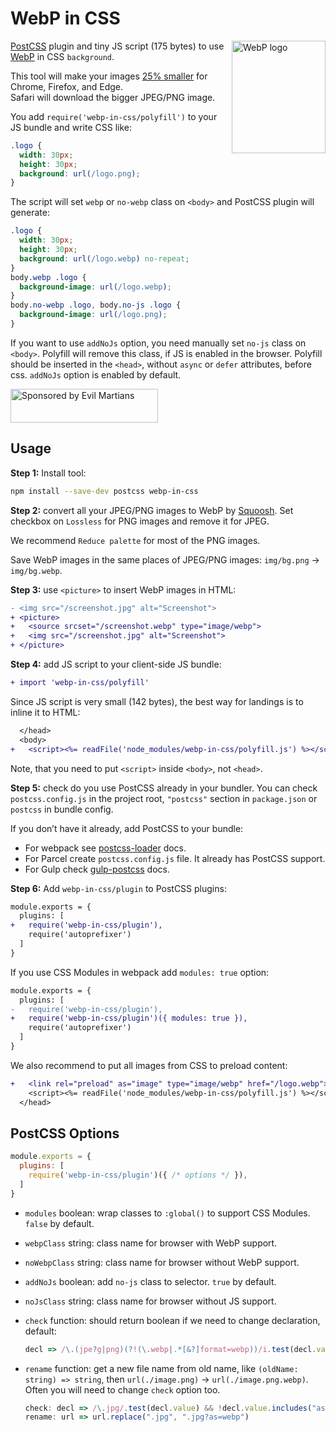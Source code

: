 # WebP in CSS

<img src="https://ai.github.io/webp-in-css/webp-logo.svg" align="right"
     alt="WebP logo" width="150" height="180">

[PostCSS] plugin and tiny JS script (175 bytes) to use [WebP] in CSS `background`.

This tool will make your images [25% smaller] for Chrome, Firefox, and Edge.
Safari will download the bigger JPEG/PNG image.

You add `require('webp-in-css/polyfill')` to your JS bundle and write CSS like:

```css
.logo {
  width: 30px;
  height: 30px;
  background: url(/logo.png);
}
```

The script will set `webp` or `no-webp` class on `<body>`
and PostCSS plugin will generate:

```css
.logo {
  width: 30px;
  height: 30px;
  background: url(/logo.webp) no-repeat;
}
body.webp .logo {
  background-image: url(/logo.webp);
}
body.no-webp .logo, body.no-js .logo {
  background-image: url(/logo.png);
}
```

If you want to use `addNoJs` option, you need manually set `no-js` class on `<body>`.
Polyfill will remove this class, if JS is enabled in the browser. Polyfill should
be inserted in the `<head>`, without `async` or `defer` attributes, before css.
`addNoJs` option is enabled by default.

[25% smaller]: https://developers.google.com/speed/webp/docs/webp_lossless_alpha_study#results
[PostCSS]: https://github.com/postcss/postcss
[WebP]: https://en.wikipedia.org/wiki/WebP

<a href="https://evilmartians.com/?utm_source=webp-in-css">
  <img src="https://evilmartians.com/badges/sponsored-by-evil-martians.svg"
       alt="Sponsored by Evil Martians" width="236" height="54">
</a>


## Usage

**Step 1:** Install tool:

```sh
npm install --save-dev postcss webp-in-css
```

**Step 2:** convert all your JPEG/PNG images to WebP by [Squoosh].
Set checkbox on `Lossless` for PNG images and remove it for JPEG.

We recommend `Reduce palette` for most of the PNG images.

Save WebP images in the same places of JPEG/PNG images:
`img/bg.png` → `img/bg.webp`.

**Step 3:** use `<picture>` to insert WebP images in HTML:

```diff html
- <img src="/screenshot.jpg" alt="Screenshot">
+ <picture>
+   <source srcset="/screenshot.webp" type="image/webp">
+   <img src="/screenshot.jpg" alt="Screenshot">
+ </picture>
```

**Step 4:** add JS script to your client-side JS bundle:

```diff js
+ import 'webp-in-css/polyfill'
```

Since JS script is very small (142 bytes), the best way for landings
is to inline it to HTML:

```diff html
  </head>
  <body>
+   <script><%= readFile('node_modules/webp-in-css/polyfill.js') %></script>
```

Note, that you need to put `<script>` inside `<body>`, not `<head>`.

**Step 5:** check do you use PostCSS already in your bundler.
You can check `postcss.config.js` in the project root,
`"postcss"` section in `package.json` or `postcss` in bundle config.

If you don’t have it already, add PostCSS to your bundle:

* For webpack see [postcss-loader] docs.
* For Parcel create `postcss.config.js` file.
  It already has PostCSS support.
* For Gulp check [gulp-postcss] docs.

**Step 6:** Add `webp-in-css/plugin` to PostCSS plugins:

```diff js
module.exports = {
  plugins: [
+   require('webp-in-css/plugin'),
    require('autoprefixer')
  ]
}
```

If you use CSS Modules in webpack add `modules: true` option:

```diff js
module.exports = {
  plugins: [
-   require('webp-in-css/plugin'),
+   require('webp-in-css/plugin')({ modules: true }),
    require('autoprefixer')
  ]
}
```

We also recommend to put all images from CSS to preload content:

```diff html
+   <link rel="preload" as="image" type="image/webp" href="/logo.webp">
    <script><%= readFile('node_modules/webp-in-css/polyfill.js') %></script>
  </head>
```

[postcss-loader]: https://github.com/postcss/postcss-loader#usage
[gulp-postcss]: https://github.com/postcss/gulp-postcss
[Squoosh]: https://squoosh.app/


## PostCSS Options

```js
module.exports = {
  plugins: [
    require('webp-in-css/plugin')({ /* options */ }),
  ]
}
```

* `modules` boolean: wrap classes to `:global()` to support CSS Modules.
  `false` by default.
* `webpClass` string: class name for browser with WebP support.
* `noWebpClass` string: class name for browser without WebP support.
* `addNoJs` boolean: add `no-js` class to selector.
  `true` by default.
* `noJsClass` string: class name for browser without JS support.
* `check` function: should return boolean if we need to change declaration,
  default:

  ```js
  decl => /\.(jpe?g|png)(?!(\.webp|.*[&?]format=webp))/i.test(decl.value)
  ```
* `rename` function: get a new file name from old name,
  like `(oldName: string) => string`,
  then `url(./image.png)` → `url(./image.png.webp)`.
  Often you will need to change `check` option too.
  
  ```js
  check: decl => /\.jpg/.test(decl.value) && !decl.value.includes("as=webp"),
  rename: url => url.replace(".jpg", ".jpg?as=webp")
  ```
